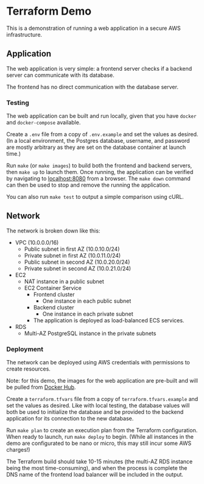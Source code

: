 # Terraform Demo
This is a demonstration of running a web application in a secure AWS infrastructure.

## Application
The web application is very simple: a frontend server checks if a backend server can communicate with its database.

The frontend has no direct communication with the database server.

### Testing
The web application can be built and run locally, given that you have `docker` and `docker-compose` available.

Create a `.env` file from a copy of `.env.example` and set the values as desired. (In a local environment, the Postgres
database, username, and password are mostly arbitrary as they are set on the database container at launch time.)

Run `make` (or `make images`) to build both the frontend and backend servers, then `make up` to launch them.
Once running, the application can be verified by navigating to [localhost:8080](http://localhost:8080) from a browser.
The `make down` command can then be used to stop and remove the running the application.

You can also run `make test` to output a simple comparison using cURL.


## Network
The network is broken down like this:
* VPC (10.0.0.0/16)
  * Public subnet in first AZ (10.0.10.0/24)
  * Private subnet in first AZ (10.0.11.0/24)
  * Public subnet in second AZ (10.0.20.0/24)
  * Private subnet in second AZ (10.0.21.0/24)
* EC2
  * NAT instance in a public subnet
  * EC2 Container Service
    * Frontend cluster
      * One instance in each public subnet
    * Backend cluster
      * One instance in each private subnet
    * The application is deployed as load-balanced ECS services.
* RDS
  * Multi-AZ PostgreSQL instance in the private subnets

### Deployment
The network can be deployed using AWS credentials with permissions to create resources.

Note: for this demo, the images for the web application are pre-built and will be pulled from [Docker Hub](https://hub.docker.com/u/rypcarr).

Create a `terraform.tfvars` file from a copy of `terraform.tfvars.example` and set the values as desired.
Like with local testing, the database values will both be used to initialize the database and be provided to the
backend application for its connection to the new database.

Run `make plan` to create an execution plan from the Terraform configuration. When ready to launch, run `make deploy`
to begin. (While all instances in the demo are configurated to be nano or micro, this may still incur some AWS charges!)

The Terraform build should take 10-15 minutes (the multi-AZ RDS instance being the most time-consuming), and when the
process is complete the DNS name of the frontend load balancer will be included in the output.
